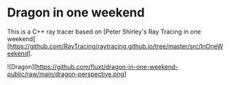 # Dragon in one weekend

This is a C++ ray tracer based on [Peter Shirley's Ray Tracing in one weekend][https://github.com/RayTracing/raytracing.github.io/tree/master/src/InOneWeekend].

![Dragon][https://github.com/fluxt/dragon-in-one-weekend-public/raw/main/dragon-perspective.png]
